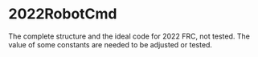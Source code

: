 # 2022RobotCmd
The complete structure and the ideal code for 2022 FRC, not tested. The value of some constants are needed to be adjusted or tested.
